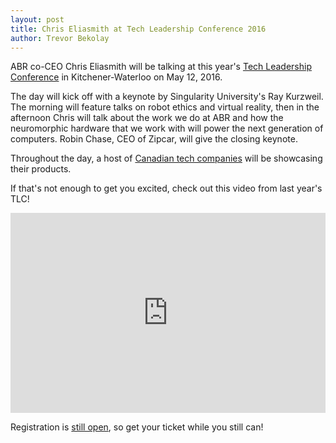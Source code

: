 ```yaml
---
layout: post
title: Chris Eliasmith at Tech Leadership Conference 2016
author: Trevor Bekolay
---
```


<p class="lead">
  ABR co-CEO Chris Eliasmith will be talking at this year's
  <a href="https://techleadership.ca">Tech Leadership Conference</a>
  in Kitchener-Waterloo on May 12, 2016.
</p>

The day will kick off with a keynote
by Singularity University's Ray Kurzweil.
The morning will feature talks
on robot ethics and virtual reality,
then in the afternoon
Chris will talk about the work we do at ABR
and how the neuromorphic hardware that we work with
will power the next generation of computers.
Robin Chase, CEO of Zipcar,
will give the closing keynote.

Throughout the day, a host of
[Canadian tech companies](https://techleadership.ca/showcase)
will be showcasing their products.

If that's not enough to get you excited,
check out this video from last year's TLC!

<iframe width="100%" height="320" src="https://www.youtube.com/embed/EDYfx052aNA" frameborder="0" allowfullscreen></iframe>

Registration is [still open](https://techleadership.ca/register),
so get your ticket while you still can!
